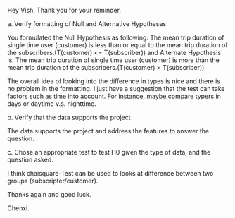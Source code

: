 Hey Vish. 
Thank you for your reminder. 


a. Verify formatting of Null and Alternative Hypotheses

You formulated the Null Hypothesis as following: The mean trip duration of single time user (customer) is less than or equal to the mean trip duration of the subscribers.(T(customer) <= T(subscriber)) and Alternate Hypothesis is: The mean trip duration of single time user (customer) is more than the mean trip duration of the subscribers.(T(customer) > T(subscriber))

The overall idea of looking into the difference in types is nice and there is no problem in the formatting. I just have a suggestion that the test can take factors such as time into account. For instance, maybe compare typers in days or daytime v.s. nighttime.


b. Verify that the data supports the project

The data supports the project and address the features to answer the question. 


c. Chose an appropriate test to test H0 given the type of data, and the question asked.

I think chaisquare-Test can be used to looks at difference between two groups (subscripter/customer).

Thanks again and good luck.

Chenxi.
